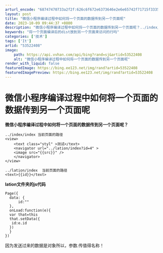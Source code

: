 ```yaml
---
arturl_encode: "68747470733a2f2f:626c6f672e6373646e2e6e65742f71715f3335373330353030:2f61727469636c652f64657461696c732f3533353232343038"
layout: post
title: "微信小程序编译过程中如何将一个页面的数据传到另一个页面呢"
date: 2023-10-09 09:44:37 +0800
description: "微信小程序编译过程中如何将一个页面的数据传到另一个页面呢？../index/index 当前页面的路"
keywords: "将一个页面编译后的dist放到另一个页面来访问的行吗"
categories: ['技术']
tags: ['It']
artid: "53522408"
image:
    path: https://api.vvhan.com/api/bing?rand=sj&artid=53522408
    alt: "微信小程序编译过程中如何将一个页面的数据传到另一个页面呢"
render_with_liquid: false
featuredImage: https://bing.ee123.net/img/rand?artid=53522408
featuredImagePreview: https://bing.ee123.net/img/rand?artid=53522408
---
```


# 微信小程序编译过程中如何将一个页面的数据传到另一个页面呢

**微信小程序编译过程中如何将一个页面的数据传到另一个页面呢？**

```
../index/index 当前页面的路径
<view>
    <text class="styl" >测试</text>
    <navigator url="../lation/index?id=4" >
    <image src="{{src}}" />
    </navigator>  
</view>

```

```
../lation/index  当前页面的路径
<text>{{id}}</text>

```

**lation文件夹的js代码**

```
Page({
  data: {
      id:""
  },
  onLoad:function(e){
  var that=this
  that.setData({
   id:e.id
  })
  }
})

```

因为发送过来的数据是对象所以，参数.传值得名称！